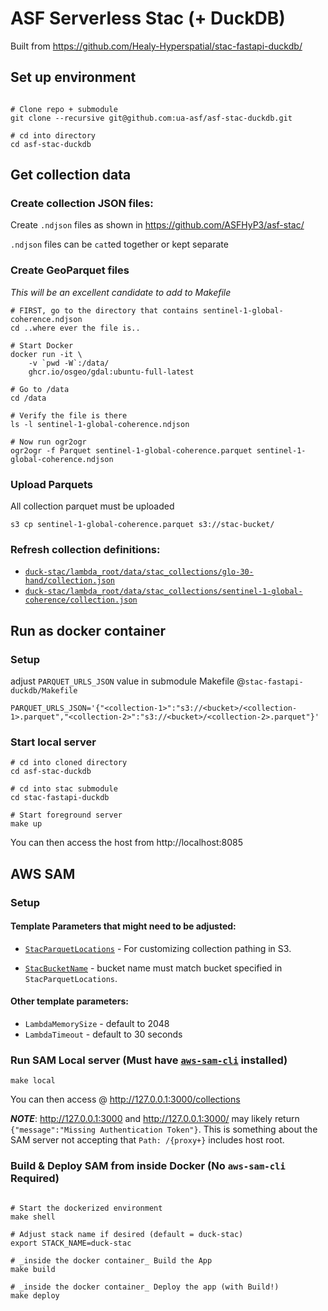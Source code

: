 # ASF Serverless Stac (+ DuckDB)

Built from https://github.com/Healy-Hyperspatial/stac-fastapi-duckdb/

## Set up environment

```shell

# Clone repo + submodule
git clone --recursive git@github.com:ua-asf/asf-stac-duckdb.git

# cd into directory
cd asf-stac-duckdb
```

## Get collection data

### Create collection JSON files:

Create `.ndjson` files as shown in https://github.com/ASFHyP3/asf-stac/

`.ndjson` files can be `cat`ted together or kept separate

### Create GeoParquet files

_This will be an excellent candidate to add to Makefile_

```shell
# FIRST, go to the directory that contains sentinel-1-global-coherence.ndjson
cd ..where ever the file is..

# Start Docker
docker run -it \
    -v `pwd -W`:/data/  
    ghcr.io/osgeo/gdal:ubuntu-full-latest 

# Go to /data
cd /data

# Verify the file is there
ls -l sentinel-1-global-coherence.ndjson

# Now run ogr2ogr
ogr2ogr -f Parquet sentinel-1-global-coherence.parquet sentinel-1-global-coherence.ndjson
```

### Upload Parquets

All collection parquet must be uploaded

```shell
s3 cp sentinel-1-global-coherence.parquet s3://stac-bucket/
```

### Refresh collection definitions:

* [`duck-stac/lambda_root/data/stac_collections/glo-30-hand/collection.json`](duck-stac/lambda_root/data/stac_collections/glo-30-hand/collection.json)
* [`duck-stac/lambda_root/data/stac_collections/sentinel-1-global-coherence/collection.json`](duck-stac/lambda_root/data/stac_collections/sentinel-1-global-coherence/collection.json)


## Run as docker container

### Setup

adjust `PARQUET_URLS_JSON` value in submodule Makefile @`stac-fastapi-duckdb/Makefile`

```
PARQUET_URLS_JSON='{"<collection-1>":"s3://<bucket>/<collection-1>.parquet","<collection-2>":"s3://<bucket>/<collection-2>.parquet"}'
```

### Start local server

```shell
# cd into cloned directory
cd asf-stac-duckdb

# cd into stac submodule 
cd stac-fastapi-duckdb

# Start foreground server
make up
```

You can then access the host from http://localhost:8085

## AWS SAM

### Setup 

#### Template Parameters that might need to be adjusted:

* [`StacParquetLocations`](duck-stac/template.yaml#L26) - For customizing 
collection pathing in S3.

* [`StacBucketName`](duck-stac/template.yaml#L38) - bucket name must match
bucket specified in `StacParquetLocations`.

#### Other template parameters:

*  `LambdaMemorySize` - default to 2048
*  `LambdaTimeout` - default to 30 seconds


### Run SAM Local server (Must have [`aws-sam-cli`](https://pypi.org/project/aws-sam-cli/) installed)

```shell
make local
```

You can then access @ http://127.0.0.1:3000/collections

***NOTE***: http://127.0.0.1:3000 and http://127.0.0.1:3000/ may likely 
return `{"message":"Missing Authentication Token"}`. This is something about 
the SAM server not accepting that `Path: /{proxy+}` includes host root.


### Build & Deploy SAM from inside Docker (No `aws-sam-cli` Required)

```shell

# Start the dockerized environment
make shell

# Adjust stack name if desired (default = duck-stac)
export STACK_NAME=duck-stac

# _inside the docker container_ Build the App
make build

# _inside the docker container_ Deploy the app (with Build!)
make deploy 
```

